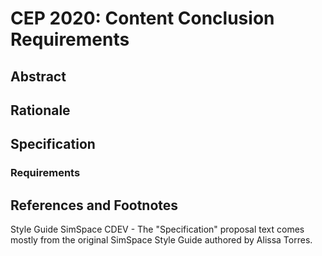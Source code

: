# CEP 2020: Content Conclusion Requirements

## Abstract

## Rationale

## Specification

### Requirements


## References and Footnotes

Style Guide SimSpace CDEV - The "Specification" proposal text comes mostly from the original SimSpace Style Guide authored by Alissa Torres.
